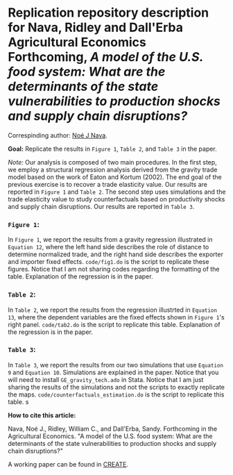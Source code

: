# Replication repository description for Nava, Ridley and Dall'Erba Agricultural Economics Forthcoming, *A model of the U.S. food system: What are the determinants of the state vulnerabilities to production shocks and supply chain disruptions?*

Correspinding author: [Noé J Nava](noe.nava@usda.gov).

**Goal:** Replicate the results in `Figure 1`, `Table 2`, and `Table 3` in the paper. 

*Note:* Our analysis is composed of two main procedures. In the first step, we employ a structural regression analysis derived from the gravity trade model based on the work of Eaton and Kortum (2002). The end goal of the previous exercise is to recover a trade elasticity value. Our results are reported in `Figure 1` and `Table 2`. The second step uses simulations and the trade elasticity value to study counterfactuals based on productivity shocks and supply chain disruptions. Our results are reported in `Table 3`.

### `Figure 1`: 

In `Figure 1`, we report the results from a gravity regression illustrated in `Equation 12`, where the left hand side describes the role of distance to determine normalized trade, and the right hand side describes the exporter and importer fixed effects. `code/fig1.do` is the script to replicate these figures. Notice that I am not sharing codes regarding the formatting of the table. Explanation of the regression is in the paper.

### `Table 2`:

In `Table 2`, we report the results from the regression illustrted in `Equation 13`, where the dependent variables are the fixed effects shown in `Figure 1`'s right panel. `code/tab2.do` is the script to replicate this table. Explanation of the regression is in the paper.

### `Table 3`:

In `Table 3`, we report the results from our two simulations that use `Equation 9` and `Equation 10`. Simulations are explained in the paper. Notice that you will need to install `GE_gravity_tech.ado` in Stata. Notice that I am just sharing the results of the simulations and not the scripts to exactly replicate the maps. `code/counterfactuals_estimation.do` is the script to replicate this table.
s

**How to cite this article:**

Nava, Noé J., Ridley, William C., and Dall'Erba, Sandy. Forthcoming in the Agricultural Economics. "A model of the U.S. food system: What are the determinants of the state vulnerabilities to production shocks and supply chain disruptions?"

A working paper can be found in [CREATE](https://create.ace.illinois.edu/files/2022/02/Nava_ridley_dallerba_CREATE.pdf).

